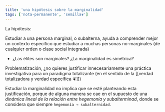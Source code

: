 ```yaml
---
title: 'una hipótesis sobre la marginalidad'
tags: ['nota-permanente', 'semilla❦']
---
```


La hipótesis:

Estudiar a una persona marginal, o subalterna, ayuda a comprender mejor un contexto específico que estudiar a muchas personas no-marginales (de cualquier orden o clase social integrada)

- ¿Las élites son marginales? ¿La marginalidad es simétrica?

Problematización, ¿no quieres justificar innecesariamente una práctica investigativa para un paradigma totalizante (en el sentido de la [[verdad totalizadora y verdad específica ❦]])

Estudiar la marginalidad no implica que se esté planteando esta justificación, porque de alguna manera se cae en el supuesto de una *dinámica lineal de la relación entre hegemonía y subalterminad*, donde se considera que siempre `hegemonía → subalternidad`.